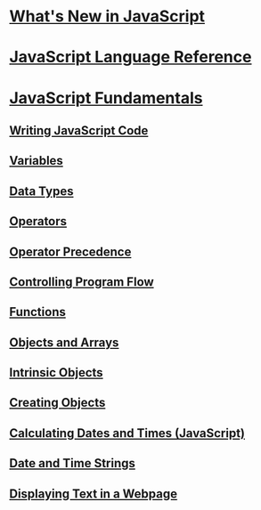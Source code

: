 # [What's New in JavaScript](what-s-new-in-javascript.md)
# [JavaScript Language Reference](javascript-language-reference.md)
# [JavaScript Fundamentals](javascript-fundamentals.md)
## [Writing JavaScript Code](writing-javascript-code.md)
## [Variables](variables-javascript.md)
## [Data Types](data-types-javascript.md)
## [Operators](operators-javascript.md)
## [Operator Precedence](operator-subtractprecedence-javascript.md)
## [Controlling Program Flow](controlling-program-flow-javascript.md)
## [Functions](functions-javascript.md)
## [Objects and Arrays](objects-and-arrays-javascript.md)
## [Intrinsic Objects](intrinsic-objects-javascript.md)
## [Creating Objects](creating-objects-javascript.md)
## [Calculating Dates and Times (JavaScript)](calculating-dates-and-times-javascript.md)
## [Date and Time Strings](date-and-time-strings-javascript.md)
## [Displaying Text in a Webpage](displaying-text-in-a-webpage-javascript.md)
